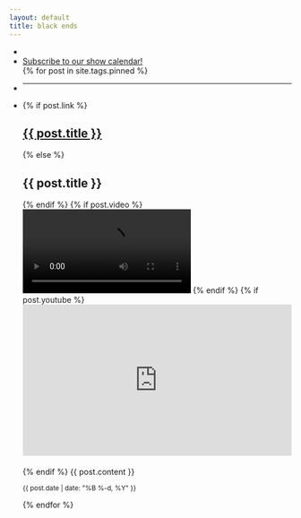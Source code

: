 ```yaml
---
layout: default
title: black ends
---
```

<ul>
<li class="next-show"></li>
<li><a target="_blank" href="https://calendar.google.com/calendar/u/0/r?cid=s6vsr6ql80nvek8738l8rit5nd7tvgc5@import.calendar.google.com">Subscribe to our show calendar!</a></li>
{% for post in site.tags.pinned %}
<li><hr /></li>
<li>
{% if post.link %}
<a target="_blank" href="{{ post.link }}"><h2>{{ post.title }}</h2></a>
{% else %}
<h2>{{ post.title }}</h2>
{% endif %}
{% if post.video %}
<video controls src="{{ post.video }}"></video>
{% endif %}
{% if post.youtube %}
<style>.codegena{position:relative;width:100%;height:0;padding-bottom:56.27198%;margin-bottom:20px}.codegena iframe{position:absolute;top:0;left:0;width:100%;height:100%;}</style><div class="codegena"><iframe width='500' height='294' src="https://www.youtube.com/embed/{{ post.youtube }}?&theme=dark&autohide=2&modestbranding=1&rel=0&iv_load_policy=3" frameborder="0"></iframe></div>
{% endif %}
{{ post.content }}
<p><small>{{ post.date | date: "%B %-d, %Y" }}</small></p>
</li>
{% endfor %}
</ul>

<!-- get next show -->
<script src="/shows.js"></script>
